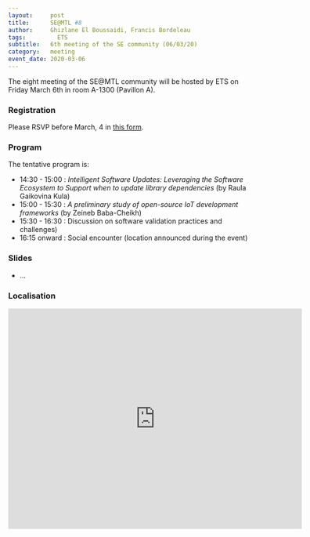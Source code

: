 ```yaml
---
layout:     post
title:      SE@MTL #8
author:     Ghizlane El Boussaidi, Francis Bordeleau
tags: 		  ETS
subtitle:  	6th meeting of the SE community (06/03/20)
category:   meeting
event_date: 2020-03-06
---
```


The eight meeting of the SE@MTL community will be hosted by ETS on Friday March 6th in room A-1300 (Pavillon A).

### Registration

Please RSVP before March, 4 in [this form](https://docs.google.com/spreadsheets/d/1hLakyMlIAfdylK98dTvsoGSYHlXuSU13J9d6VUNGYM8/edit?usp=sharing).

### Program

The tentative program is:

  - 14:30 - 15:00 : _Intelligent Software Updates: Leveraging the Software Ecosystem to Support when to update library dependencies_ (by Raula Gaikovina Kula)
  - 15:00 - 15:30 : _A preliminary study of open-source IoT development frameworks_ (by Zeineb Baba-Cheikh)
  - 15:30 - 16:30 : Discussion on software validation practices and challenges)
  - 16:15 onward : Social encounter (location announced during the event)


### Slides

  - ...

### Localisation

<iframe src="https://www.google.com/maps/embed?pb=!1m14!1m8!1m3!1d3285.8463834613117!2d-73.56314153618086!3d45.494446809401644!3m2!1i1024!2i768!4f13.1!3m3!1m2!1s0x0%3A0xb732a719a45c45f6!2s%C3%89cole+de+technologie+sup%C3%A9rieure+%C3%89TS!5e0!3m2!1sen!2sca!4v1561655670281!5m2!1sen!2sca" width="600" height="450" frameborder="0" style="border:0" allowfullscreen></iframe>
